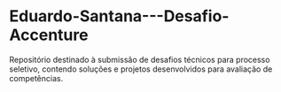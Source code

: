 # Eduardo-Santana---Desafio-Accenture
Repositório destinado à submissão de desafios técnicos para processo seletivo, contendo soluções e projetos desenvolvidos para avaliação de competências.
